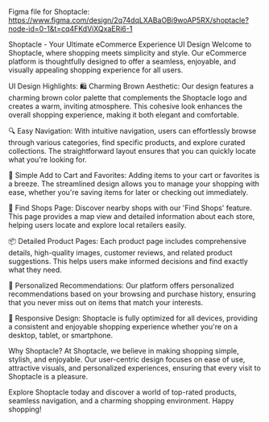 Figma file for Shoptacle:
https://www.figma.com/design/2q74dqLXABaOBi9woAP5RX/shoptacle?node-id=0-1&t=cq4FKdViXQxaERi6-1



Shoptacle - Your Ultimate eCommerce Experience UI Design
Welcome to Shoptacle, where shopping meets simplicity and style. Our eCommerce platform is thoughtfully designed to offer a seamless, enjoyable, and visually appealing shopping experience for all users.

UI Design Highlights:
🛍️ Charming Brown Aesthetic: Our design features a charming brown color palette that complements the Shoptacle logo and creates a warm, inviting atmosphere. This cohesive look enhances the overall shopping experience, making it both elegant and comfortable.

🔍 Easy Navigation: With intuitive navigation, users can effortlessly browse through various categories, find specific products, and explore curated collections. The straightforward layout ensures that you can quickly locate what you're looking for.

🛒 Simple Add to Cart and Favorites: Adding items to your cart or favorites is a breeze. The streamlined design allows you to manage your shopping with ease, whether you're saving items for later or checking out immediately.

🏬 Find Shops Page: Discover nearby shops with our 'Find Shops' feature. This page provides a map view and detailed information about each store, helping users locate and explore local retailers easily.

📦 Detailed Product Pages: Each product page includes comprehensive details, high-quality images, customer reviews, and related product suggestions. This helps users make informed decisions and find exactly what they need.

🌟 Personalized Recommendations: Our platform offers personalized recommendations based on your browsing and purchase history, ensuring that you never miss out on items that match your interests.

📱 Responsive Design: Shoptacle is fully optimized for all devices, providing a consistent and enjoyable shopping experience whether you're on a desktop, tablet, or smartphone.

Why Shoptacle?
At Shoptacle, we believe in making shopping simple, stylish, and enjoyable. Our user-centric design focuses on ease of use, attractive visuals, and personalized experiences, ensuring that every visit to Shoptacle is a pleasure.

Explore Shoptacle today and discover a world of top-rated products, seamless navigation, and a charming shopping environment. Happy shopping!

